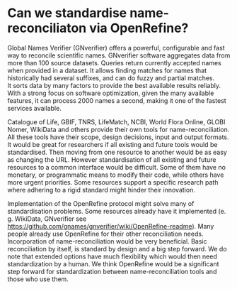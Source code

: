 # Can we standardise name-reconciliaton via OpenRefine?

Global Names Verifier (GNverifier) offers a powerful, configurable and fast way to reconcile scientific names. 
GNverifier software aggregates data from more than 100 source datasets. 
Queries return currently accepted names when provided in a dataset. 
It allows finding matches for names that historically had several suffixes, and can do fuzzy and partial matches.  
It sorts data by many factors to provide the best available results reliably.  
With a strong focus on software optimization, given the many available features, it can process 2000 names a second, making it one of the fastest services available.

Catalogue of Life, GBIF, TNRS, LifeMatch, NCBI, World Flora Online, GLOBI Nomer, WikiData and others provide their own tools for name-reconciliation.
All these tools have their scope, design decisions, input and output formats.
It would be great for researchers if all existing and future tools would be standardised.
Then moving from one resource to another would be as easy as changing the URL.
However standardisation of all existing and future resources to a common interface would be difficult.
Some of them have no monetary, or programmatic means to modify their code, while others have more urgent priorities.
Some resources support a specific research path where adhering to a rigid standard might hinder their innovation.

Implementation of the OpenRefine protocol might solve many of standardisation problems.
Some resources already have it implemented (e. g. WikiData, GNverifier see https://github.com/gnames/gnverifier/wiki/OpenRefine-readme).
Many people already use OpenRefine for their other reconciliation needs.
Incorporation of name-reconciliation would be very beneficial.
Basic reconciliation by itself, is standard by design and a big step forward. 
We do note that extended options have much flexibility which would then need standardization by a human.
We think OpenRefine would be a significant step forward for standardization between name-reconciliation tools and those who use them.
